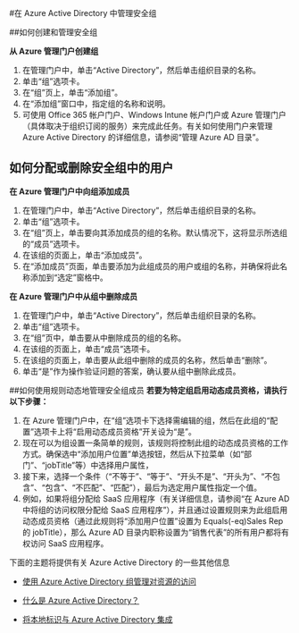 <properties
	pageTitle="在 Azure Active Directory 中管理安全组 | Windows Azure"
	description="介绍如何注册 Azure，以及可以使用 Azure AD 尝试的前几个步骤。"
	services="active-directory"
	documentationCenter=""
	authors="femila"
	manager="swadhwa"
	editor=""/>

<tags
	ms.service="active-directory" 
	ms.date="07/13/2015" 
	wacn.date="08/29/2015"/>


#在 Azure Active Directory 中管理安全组


##如何创建和管理安全组

**从 Azure 管理门户创建组**

1. 在管理门户中，单击“Active Directory”，然后单击组织目录的名称。
2. 单击“组”选项卡。
3. 在“组”页上，单击“添加组”。
4. 在“添加组”窗口中，指定组的名称和说明。
5. 可使用 Office 365 帐户门户、Windows Intune 帐户门户或 Azure 管理门户（具体取决于组织订阅的服务）来完成此任务。有关如何使用门户来管理 Azure Active Directory 的详细信息，请参阅“管理 Azure AD 目录”。

## 如何分配或删除安全组中的用户

**在 Azure 管理门户中向组添加成员**

1. 在管理门户中，单击“Active Directory”，然后单击组织目录的名称。
2. 单击“组”选项卡。
3. 在“组”页上，单击要向其添加成员的组的名称。默认情况下，这将显示所选组的“成员”选项卡。
4. 在该组的页面上，单击“添加成员”。
5. 在“添加成员”页面，单击要添加为此组成员的用户或组的名称，并确保将此名称添加到“选定”窗格中。


**在 Azure 管理门户中从组中删除成员**

1. 在管理门户中，单击“Active Directory”，然后单击组织目录的名称。
2. 单击“组”选项卡。
3. 在“组”页中，单击要从中删除成员的组的名称。
4. 在该组的页面上，单击“成员”选项卡。
5. 在该组的页面上，单击要从此组中删除的成员的名称，然后单击“删除”。
6. 单击“是”作为操作验证问题的答案，确认要从组中删除此成员。


##如何使用规则动态地管理安全组成员
**若要为特定组启用动态成员资格，请执行以下步骤：**

1. 在 Azure 管理门户中，在“组”选项卡下选择需编辑的组，然后在此组的“配置”选项卡上将“启用动态成员资格”开关设为“是”。
2. 现在可以为组设置一条简单的规则，该规则将控制此组的动态成员资格的工作方式。确保选中“添加用户位置”单选按钮，然后从下拉菜单（如“部门”、“jobTitle”等）中选择用户属性， 
3. 接下来，选择一个条件（“不等于”、“等于”、“开头不是”、“开头为”、“不包含”、“包含”、“不匹配”、“匹配”），最后为选定用户属性指定一个值。
4. 例如，如果将组分配给 SaaS 应用程序（有关详细信息，请参阅“在 Azure AD 中将组的访问权限分配给 SaaS 应用程序”），并且通过设置规则来为此组启用动态成员资格（通过此规则将“添加用户位置”设置为 Equals(-eq)Sales Rep 的 jobTitle），那么 Azure AD 目录内职称设置为“销售代表”的所有用户都将有权访问 SaaS 应用程序。

下面的主题将提供有关 Azure Active Directory 的一些其他信息

* [使用 Azure Active Directory 组管理对资源的访问](/documentation/articles/active-directory-manage-groups)

* [什么是 Azure Active Directory？](/documentation/articles/active-directory-whatis)

* [将本地标识与 Azure Active Directory 集成](/documentation/articles/active-directory-aadconnect)

<!---HONumber=67-->